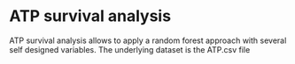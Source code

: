 # ATP survival analysis
ATP survival analysis allows to apply a random forest approach with several self designed variables.
The underlying dataset is the ATP.csv file
